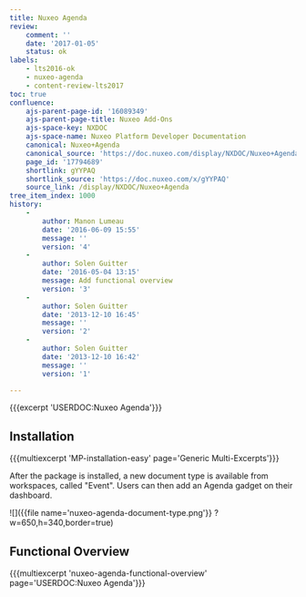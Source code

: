 ```yaml
---
title: Nuxeo Agenda
review:
    comment: ''
    date: '2017-01-05'
    status: ok
labels:
    - lts2016-ok
    - nuxeo-agenda
    - content-review-lts2017
toc: true
confluence:
    ajs-parent-page-id: '16089349'
    ajs-parent-page-title: Nuxeo Add-Ons
    ajs-space-key: NXDOC
    ajs-space-name: Nuxeo Platform Developer Documentation
    canonical: Nuxeo+Agenda
    canonical_source: 'https://doc.nuxeo.com/display/NXDOC/Nuxeo+Agenda'
    page_id: '17794689'
    shortlink: gYYPAQ
    shortlink_source: 'https://doc.nuxeo.com/x/gYYPAQ'
    source_link: /display/NXDOC/Nuxeo+Agenda
tree_item_index: 1000
history:
    - 
        author: Manon Lumeau
        date: '2016-06-09 15:55'
        message: ''
        version: '4'
    - 
        author: Solen Guitter
        date: '2016-05-04 13:15'
        message: Add functional overview
        version: '3'
    - 
        author: Solen Guitter
        date: '2013-12-10 16:45'
        message: ''
        version: '2'
    - 
        author: Solen Guitter
        date: '2013-12-10 16:42'
        message: ''
        version: '1'

---
```

{{{excerpt 'USERDOC:Nuxeo Agenda'}}}

## Installation

{{{multiexcerpt 'MP-installation-easy' page='Generic Multi-Excerpts'}}}

After the package is installed, a new document type is available from workspaces, called "Event". Users can then add an Agenda gadget on their dashboard.

![]({{file name='nuxeo-agenda-document-type.png'}} ?w=650,h=340,border=true)

## Functional Overview

{{{multiexcerpt 'nuxeo-agenda-functional-overview' page='USERDOC:Nuxeo Agenda'}}}
